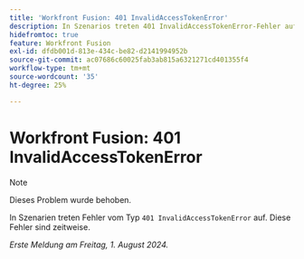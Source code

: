 ```yaml
---
title: 'Workfront Fusion: 401 InvalidAccessTokenError'
description: In Szenarios treten 401 InvalidAccessTokenError-Fehler auf. Diese Fehler sind zeitweise.
hidefromtoc: true
feature: Workfront Fusion
exl-id: dfdb001d-813e-434c-be82-d2141994952b
source-git-commit: ac07686c60025fab3ab815a6321271cd401355f4
workflow-type: tm+mt
source-wordcount: '35'
ht-degree: 25%

---
```


# Workfront Fusion: 401 InvalidAccessTokenError

>[!NOTE]
>
>Dieses Problem wurde behoben.

In Szenarien treten Fehler vom Typ `401 InvalidAccessTokenError` auf. Diese Fehler sind zeitweise.

_Erste Meldung am Freitag, 1. August 2024._
